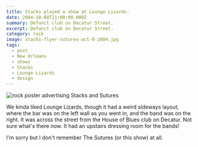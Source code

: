 ```yaml
---
title: Stacks played a show at Lounge Lizards.
date: 2004-10-08T21:00:00.000Z
summary: Defunct club on Decatur Street.
excerpt: Defunct club on Decatur Street.
category: rock
image: stacks-flyer-sutures-oct-8-2004.jpg
tags:
  - post 
  - New Orleans
  - shows
  - Stacks
  - Lounge Lizards
  - design
---
```


![rock poster advertising Stacks and Sutures](/static/images/stacks-flyer-sutures-oct-8-2004.jpg "rock poster advertising Stacks and Sutures")

We kinda liked Lounge Lizards, though it had a weird sideways layout, where the bar was on the left wall as you went in, and the band was on the right. It was across the street from the House of Blues club on Decatur. Not sure what's there now. It had an upstairs dressing room for the bands! 

I'm sorry but I don't remember The Sutures (or this show) at all.

